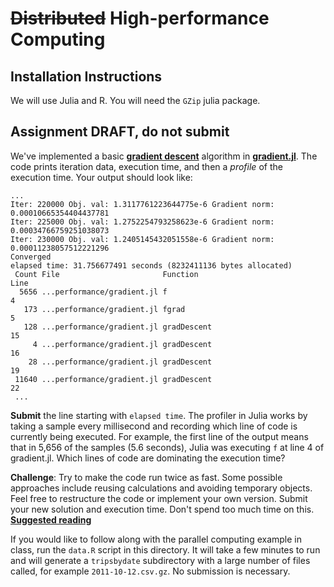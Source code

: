 # ~~Distributed~~ High-performance Computing

## Installation Instructions

We will use Julia and R.
You will need the ``GZip`` julia package.

## Assignment **DRAFT, do not submit**

We've implemented a basic **[gradient descent]** algorithm in **[gradient.jl]**. The code prints iteration data, execution time, and then a *profile* of the execution time. Your output should look like:

```
...
Iter: 220000 Obj. val: 1.3117761223644775e-6 Gradient norm: 0.00010665354404437781
Iter: 225000 Obj. val: 1.2752254793258623e-6 Gradient norm: 0.00034766759251038073
Iter: 230000 Obj. val: 1.2405145432051558e-6 Gradient norm: 0.00011238057512221296
Converged
elapsed time: 31.756677491 seconds (8232411136 bytes allocated)
 Count File                       Function                                 Line
  5656 ...performance/gradient.jl f                                           4
   173 ...performance/gradient.jl fgrad                                       5
   128 ...performance/gradient.jl gradDescent                                15
     4 ...performance/gradient.jl gradDescent                                16
    28 ...performance/gradient.jl gradDescent                                19
 11640 ...performance/gradient.jl gradDescent                                22
 ...
```

**Submit** the line starting with ``elapsed time``. The profiler in Julia works by taking a sample every millisecond and recording which line of code is currently being executed. For example, the first line of the output means that in 5,656 of the samples (5.6 seconds), Julia was executing ``f`` at line 4 of gradient.jl. Which lines of code are dominating the execution time?

**Challenge**: Try to make the code run twice as fast. Some possible approaches include reusing calculations and avoiding temporary objects. Feel free to restructure the code or implement your own version. Submit your new solution and execution time. Don't spend too much time on this. **[Suggested reading]**

If you would like to follow along with the parallel computing example in class, run the ``data.R`` script in this directory. It will take a few minutes to run and will generate a ``tripsbydate`` subdirectory with a large number of files called, for example ``2011-10-12.csv.gz``. No submission is necessary.

[gradient.jl]: https://github.com/IainNZ/ORSoftwareTools2014/blob/master/DistribComputing/performance/gradient.jl
[gradient descent]: http://en.wikipedia.org/wiki/Gradient_descent
[suggested reading]: http://julialang.org/blog/2013/09/fast-numeric/
